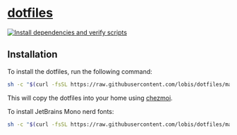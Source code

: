 
# [dotfiles](https://github.com/lobis/dotfiles)

[![Install dependencies and verify scripts](https://github.com/lobis/dotfiles/actions/workflows/verify.yml/badge.svg)](https://github.com/lobis/dotfiles/actions/workflows/verify.yml)

## Installation

To install the dotfiles, run the following command:

```bash
sh -c "$(curl -fsSL https://raw.githubusercontent.com/lobis/dotfiles/main/install.sh)"
```

This will copy the dotfiles into your home using [chezmoi](https://github.com/twpayne/chezmoi).

To install JetBrains Mono nerd fonts:

```bash
sh -c "$(curl -fsSL https://raw.githubusercontent.com/lobis/dotfiles/main/install-fonts.sh)"
```
